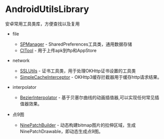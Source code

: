 # AndroidUtilsLibrary
安卓常用工具类库，方便查找以及复用

* file
    * [SPManager](https://github.com/JunhuaLin/AndroidUtilsLibrary/blob/master/app/src/main/java/cn/junhua/android/utilslibrary/io/SPManager.java) - SharedPreferences工具类，通用数据存储
    * [CITool](https://github.com/JunhuaLin/AndroidUtilsLibrary/tree/master/app/ci) - 用于上传apk到ftp和AppStore

* network
    * [SSLUtils](https://github.com/JunhuaLin/AndroidUtilsLibrary/blob/master/app/src/main/java/cn/junhua/android/utilslibrary/ssl/SSLUtils.java) - 证书工具类，用于处理OKHttp证书设置的工具类
    * [SimpleCacheInterceptor](https://github.com/JunhuaLin/SimpleCacheInterceptor) - OKHttp3缓存拦截器用于缓存http请求结果。

    
* interpolator
   * [BezierInterpolator](https://github.com/JunhuaLin/AndroidUtilsLibrary/blob/master/app/src/main/java/cn/junhua/android/utilslibrary/interpolator/BezierInterpolator.java) - 基于贝塞尔曲线的动画插值器,可以实现任何常见插值器效果。
   
   
* 点9图
   * [NinePatchBuilder](https://github.com/JunhuaLin/AndroidUtilsLibrary/blob/master/app/src/main/java/cn/junhua/android/utilslibrary/ninepatch/NinePatchBuilder.java) - 动态构建bitmap图片的拉伸区域，生成NinePatchDrawable，即动态生成点9图。 
